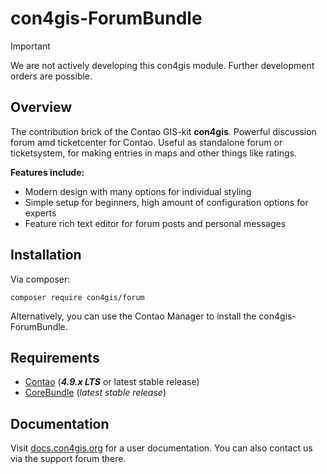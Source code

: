 # con4gis-ForumBundle
> [!IMPORTANT]  
> We are not actively developing this con4gis module. Further development orders are possible.

## Overview
The contribution brick of the Contao GIS-kit **con4gis**. Powerful discussion forum amd ticketcenter for Contao. Useful as standalone forum or ticketsystem, for making entries in maps and other things like ratings.

__Features include:__
* Modern design with many options for individual styling
* Simple setup for beginners, high amount of configuration options for experts
* Feature rich text editor for forum posts and personal messages

## Installation
Via composer:
```
composer require con4gis/forum
```
Alternatively, you can use the Contao Manager to install the con4gis-ForumBundle.

## Requirements
- [Contao](https://github.com/contao/core-bundle) (***4.9.x LTS*** or latest stable release)
- [CoreBundle](https://github.com/Kuestenschmiede/CoreBundle/releases) (*latest stable release*)

## Documentation
Visit [docs.con4gis.org](https://docs.con4gis.org) for a user documentation. You can also contact us via the support forum there.
